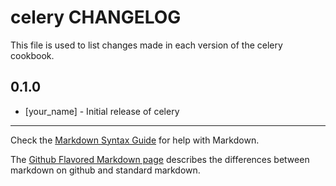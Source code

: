 celery CHANGELOG
================

This file is used to list changes made in each version of the celery cookbook.

0.1.0
-----
- [your_name] - Initial release of celery

- - -
Check the [Markdown Syntax Guide](http://daringfireball.net/projects/markdown/syntax) for help with Markdown.

The [Github Flavored Markdown page](http://github.github.com/github-flavored-markdown/) describes the differences between markdown on github and standard markdown.
